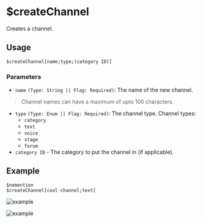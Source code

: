 # $createChannel
Creates a channel.

## Usage
```
$createChannel[name;type;(category ID)]
```

### Parameters
- `name` `(Type: String || Flag: Required)`: The name of the new channel.

> Channel names can have a maximum of upto 100 characters.
- `type` `(Type: Enum || Flag: Required)`: The channel type. Channel types:
  - `category`
  - `text`
  - `voice`
  - `stage`
  - `forum`
- `category ID` - The category to put the channel in (if applicable).

## Example
```
$nomention
$createChannel[cool-channel;text]
```

![example](https://user-images.githubusercontent.com/69215413/125972519-26d1a5a1-f362-4101-abdd-6c3943e6811c.png)

![example](https://user-images.githubusercontent.com/69215413/125972524-95307b17-bfcc-4525-a4fa-1d58a30a1fa9.png)
